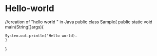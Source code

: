# Hello-world
//creation of "hello world " in Java
public class Sample{
  public static void main(String[]args){
    
    System.out.println("Hello world).
    }
  }
